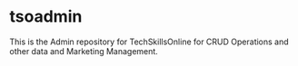 # tsoadmin
This is the Admin repository for TechSkillsOnline for CRUD Operations and other data and Marketing Management.
